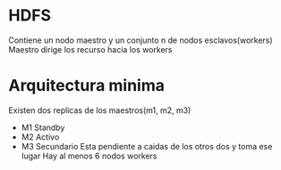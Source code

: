 # HDFS
Contiene un nodo maestro y un conjunto n de nodos esclavos(workers)
Maestro dirige los recurso hacia los workers
# Arquitectura minima
Existen dos replicas de los maestros(m1, m2, m3)
- M1 Standby
- M2 Activo
- M3 Secundario Esta pendiente a caidas de los otros dos y toma ese lugar
 Hay al menos 6 nodos workers
